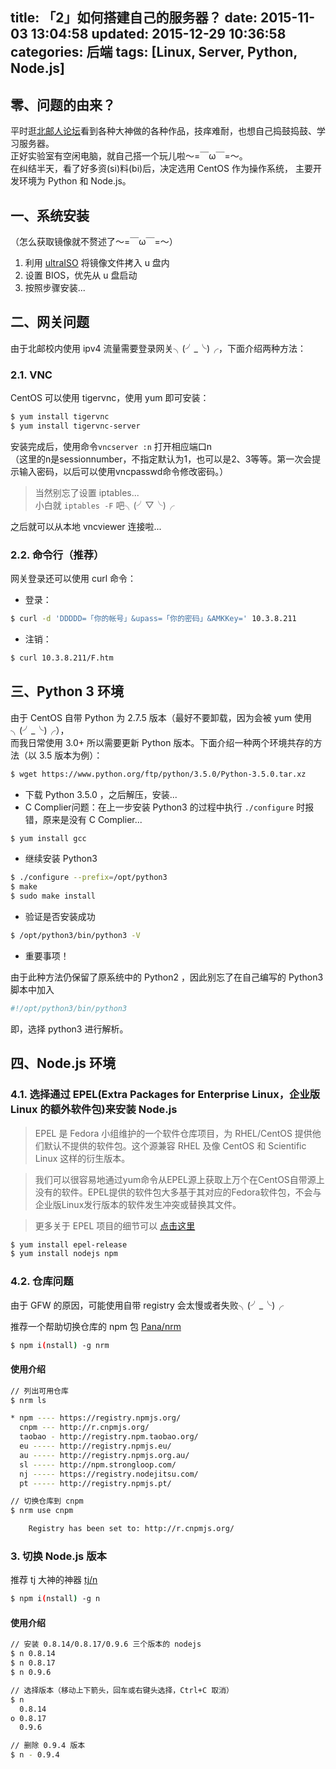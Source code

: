 title: 「2」如何搭建自己的服务器？
date: 2015-11-03 13:04:58
updated: 2015-12-29 10:36:58
categories: 后端
tags: [Linux, Server, Python, Node.js] 
---

## 零、问题的由来？
平时逛[北邮人论坛](http://bbs.byr.cn)看到各种大神做的各种作品，技痒难耐，也想自己捣鼓捣鼓、学习服务器。  
正好实验室有空闲电脑，就自己搭一个玩儿啦～=￣ω￣=～。  
在纠结半天，看了好多资(si)料(bi)后，决定选用 CentOS 作为操作系统， 主要开发环境为 Python 和 Node.js。

<!-- more -->

## 一、系统安装
（怎么获取镜像就不赘述了～=￣ω￣=～）

1. 利用 [ultraISO](http://cn.ultraiso.net) 将镜像文件拷入 u 盘内
2. 设置 BIOS，优先从 u 盘启动
3. 按照步骤安装...

## 二、网关问题
由于北邮校内使用 ipv4 流量需要登录网关╮(╯_╰)╭，下面介绍两种方法：

### 2.1. VNC
CentOS 可以使用 tigervnc，使用 yum 即可安装：
    
```bash
$ yum install tigervnc
$ yum install tigervnc-server
```

安装完成后，使用命令`vncserver :n` 打开相应端口n  
（这里的n是sessionnumber，不指定默认为1，也可以是2、3等等。第一次会提示输入密码，以后可以使用vncpasswd命令修改密码。）

> 当然别忘了设置 iptables...  
> 小白就 `iptables -F` 吧╮(╯▽╰)╭

之后就可以从本地 vncviewer 连接啦...

### 2.2. 命令行（推荐）
网关登录还可以使用 curl 命令：

* 登录：

```bash
$ curl -d 'DDDDD=「你的帐号」&upass=「你的密码」&AMKKey=' 10.3.8.211
```

* 注销：

```bash
$ curl 10.3.8.211/F.htm
```

## 三、Python 3 环境
由于 CentOS 自带 Python 为 2.7.5 版本（最好不要卸载，因为会被 yum 使用╮(╯_╰)╭），  
而我日常使用 3.0+ 所以需要更新 Python 版本。下面介绍一种两个环境共存的方法（以 3.5 版本为例）：

```bash
$ wget https://www.python.org/ftp/python/3.5.0/Python-3.5.0.tar.xz
```

* 下载 Python 3.5.0 ，之后解压，安装...
* C Complier问题：在上一步安装 Python3 的过程中执行 `./configure` 时报错，原来是没有 C Complier...

```bash
$ yum install gcc
```

* 继续安装 Python3

```bash
$ ./configure --prefix=/opt/python3
$ make
$ sudo make install
```

* 验证是否安装成功

```bash
$ /opt/python3/bin/python3 -V
```

* 重要事项！

由于此种方法仍保留了原系统中的 Python2 ，因此别忘了在自己编写的 Python3 脚本中加入

```bash
#!/opt/python3/bin/python3
```

即，选择 python3 进行解析。

## 四、Node.js 环境
### 4.1. 选择通过 EPEL(Extra Packages for Enterprise Linux，企业版 Linux 的额外软件包)来安装 Node.js

> EPEL 是 Fedora 小组维护的一个软件仓库项目，为 RHEL/CentOS 提供他们默认不提供的软件包。这个源兼容 RHEL 及像 CentOS 和 Scientific Linux 这样的衍生版本。  

> 我们可以很容易地通过yum命令从EPEL源上获取上万个在CentOS自带源上没有的软件。EPEL提供的软件包大多基于其对应的Fedora软件包，不会与企业版Linux发行版本的软件发生冲突或替换其文件。  

> 更多关于 EPEL 项目的细节可以 [点击这里](https://fedoraproject.org/wiki/EPEL)

```bash
$ yum install epel-release
$ yum install nodejs npm
```

### 4.2. 仓库问题
由于 GFW 的原因，可能使用自带 registry 会太慢或者失败╮(╯_╰)╭

推荐一个帮助切换仓库的 npm 包 [Pana/nrm](https://github.com/Pana/nrm)

```bash
$ npm i(nstall) -g nrm
```

#### 使用介绍

```bash
// 列出可用仓库
$ nrm ls

* npm ---- https://registry.npmjs.org/
  cnpm --- http://r.cnpmjs.org/
  taobao - http://registry.npm.taobao.org/
  eu ----- http://registry.npmjs.eu/
  au ----- http://registry.npmjs.org.au/
  sl ----- http://npm.strongloop.com/
  nj ----- https://registry.nodejitsu.com/
  pt ----- http://registry.npmjs.pt/

// 切换仓库到 cnpm
$ nrm use cnpm  

    Registry has been set to: http://r.cnpmjs.org/
```

### 3. 切换 Node.js 版本
推荐 tj 大神的神器 [tj/n](https://github.com/tj/n)

```bash
$ npm i(nstall) -g n
```

#### 使用介绍

```bash
// 安装 0.8.14/0.8.17/0.9.6 三个版本的 nodejs
$ n 0.8.14
$ n 0.8.17
$ n 0.9.6

// 选择版本（移动上下箭头，回车或右键头选择，Ctrl+C 取消）
$ n
  0.8.14
ο 0.8.17
  0.9.6

// 删除 0.9.4 版本
$ n - 0.9.4
```

